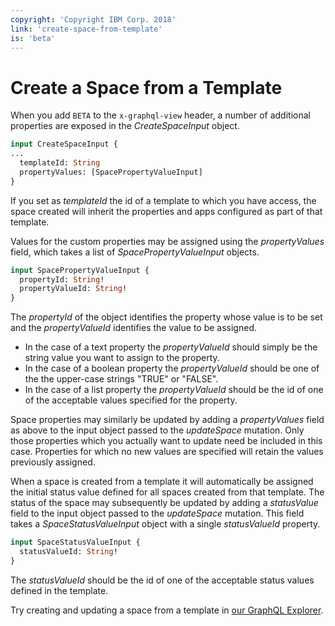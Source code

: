 ```yaml
---
copyright: 'Copyright IBM Corp. 2018'
link: 'create-space-from-template'
is: 'beta'
---
```


# Create a Space from a Template

When you add `BETA` to the `x-graphql-view` header, a number of additional properties are exposed in the _CreateSpaceInput_ object.

```graphql
input CreateSpaceInput {
...
  templateId: String
  propertyValues: [SpacePropertyValueInput]
}
```

If you set as _templateId_ the id of a template to which you have access, the space created will inherit the properties and apps configured as part of that template.

Values for the custom properties may be assigned using the _propertyValues_ field, which takes a list of _SpacePropertyValueInput_ objects.

```graphql
input SpacePropertyValueInput {
  propertyId: String!
  propertyValueId: String!
}
```

The _propertyId_ of the object identifies the property whose value is to be set and the _propertyValueId_ identifies the value to be assigned.
- In the case of a text property the _propertyValueId_ should simply be the string value you want to assign to the property.
- In the case of a boolean property the _propertyValueId_ should be one of the the upper-case strings "TRUE" or "FALSE".
- In the case of a list property the _propertyValueId_ should be the id of one of the acceptable values specified for the property.

Space properties may similarly be updated by adding a _propertyValues_ field as above to the input object passed to the _updateSpace_ mutation. Only those properties which you actually want to update need be included in this case. Properties for which no new values are specified will retain the values previously assigned.

When a space is created from a template it will automatically be assigned the initial status value defined for all spaces created from that template. The status of the space may subsequently be updated by adding a _statusValue_ field to the input object passed to the _updateSpace_ mutation. This field takes a _SpaceStatusValueInput_ object with a single _statusValueId_ property.

```graphql
input SpaceStatusValueInput {
  statusValueId: String!
}
```

The _statusValueId_ should be the id of one of the acceptable status values defined in the template.

Try creating and updating a space from a template in <a href="https://developer.watsonwork.ibm.com/tools/graphql?apiType=beta" target="_blank">our GraphQL Explorer</a>.
